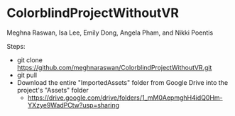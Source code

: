 # ColorblindProjectWithoutVR
Meghna Raswan, Isa Lee, Emily Dong, Angela Pham, and Nikki Poentis

Steps:
- git clone https://github.com/meghnaraswan/ColorblindProjectWithoutVR.git
- git pull
- Download the entire "ImportedAssets" folder from Google Drive into the project's "Assets" folder
  - https://drive.google.com/drive/folders/1_mM0AepmghH4idQ0Hm-YXzye9WadPCtw?usp=sharing
